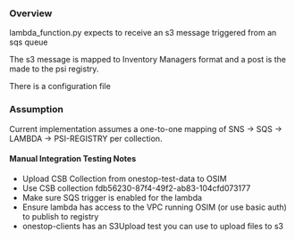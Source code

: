### Overview
lambda_function.py expects to receive an s3 message triggered from an sqs queue

The s3 message is mapped to Inventory Managers format and a post is the made to the psi registry.

There is a configuration file

### Assumption
Current implementation assumes a one-to-one mapping of SNS -> SQS -> LAMBDA -> PSI-REGISTRY per collection.

#### Manual Integration Testing Notes
- Upload CSB Collection from onestop-test-data to OSIM
- Use CSB collection fdb56230-87f4-49f2-ab83-104cfd073177
- Make sure SQS trigger is enabled for the lambda
- Ensure lambda has access to the VPC running OSIM (or use basic auth) to publish to registry
- onestop-clients has an S3Upload test you can use to upload files to s3
